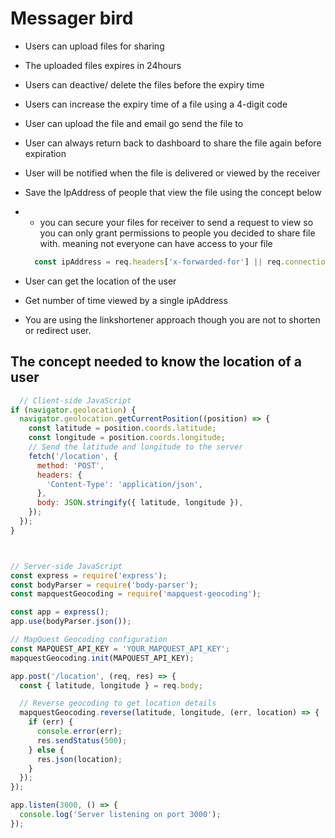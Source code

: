 # Messager bird
- Users can upload files for sharing
- The uploaded files expires in 24hours
- Users can deactive/ delete the files before the expiry time
- Users can increase the expiry time of a file using a 4-digit code
- User can upload the file and email go send the file to
- User can always return back to dashboard to share the file again before expiration
- User will be notified when the file is delivered or viewed by the receiver
- Save the IpAddress of people that view the file using the concept below
- - you can secure your files for receiver to send a request to view so you can only grant permissions to people you decided to share file with. meaning not everyone can have access to your file
  
  ```js
    const ipAddress = req.headers['x-forwarded-for'] || req.connection.remoteAddress;
  ```

- User can get the location of the user
- Get number of time viewed by a single  ipAddress
- You are using the linkshortener approach though you are not to shorten or redirect user.

## The concept needed to know the location of a user

```js
  // Client-side JavaScript
if (navigator.geolocation) {
  navigator.geolocation.getCurrentPosition((position) => {
    const latitude = position.coords.latitude;
    const longitude = position.coords.longitude;
    // Send the latitude and longitude to the server
    fetch('/location', {
      method: 'POST',
      headers: {
        'Content-Type': 'application/json',
      },
      body: JSON.stringify({ latitude, longitude }),
    });
  });
}



// Server-side JavaScript
const express = require('express');
const bodyParser = require('body-parser');
const mapquestGeocoding = require('mapquest-geocoding');

const app = express();
app.use(bodyParser.json());

// MapQuest Geocoding configuration
const MAPQUEST_API_KEY = 'YOUR_MAPQUEST_API_KEY';
mapquestGeocoding.init(MAPQUEST_API_KEY);

app.post('/location', (req, res) => {
  const { latitude, longitude } = req.body;

  // Reverse geocoding to get location details
  mapquestGeocoding.reverse(latitude, longitude, (err, location) => {
    if (err) {
      console.error(err);
      res.sendStatus(500);
    } else {
      res.json(location);
    }
  });
});

app.listen(3000, () => {
  console.log('Server listening on port 3000');
});
```

